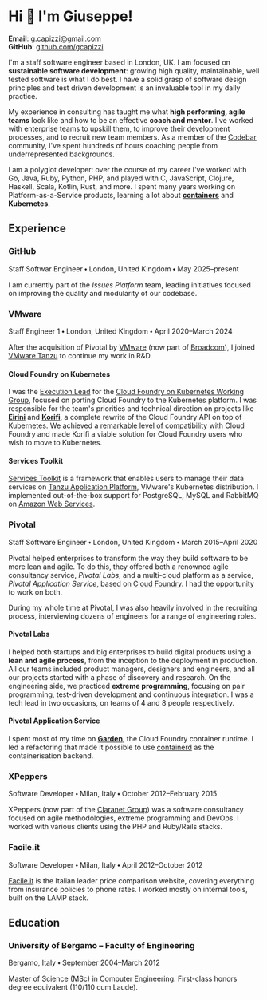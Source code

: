 <head>
  <title>Giuseppe Capizzi</title>
  <meta charset="utf-8">
  <meta name="viewport" content="width=device-width, initial-scale=1">
  <link rel="stylesheet" href="css/normalize.css">
  <link rel="stylesheet" href="css/main.css">
  <link rel="icon" href="data:image/svg+xml,<svg xmlns=%22http://www.w3.org/2000/svg%22 viewBox=%220 0 100 100%22><text y=%22.9em%22 font-size=%2290%22>👨🏻‍💻</text></svg>">
</head>

# Hi 👋 I'm Giuseppe!

**Email**: [g.capizzi@gmail.com](mailto:g.capizzi@gmail.com)\
**GitHub**: [github.com/gcapizzi](https://github.com/gcapizzi)

I'm a staff software engineer based in London, UK.
I am focused on **sustainable software development**: growing high quality, maintainable, well tested software is what I do best.
I have a solid grasp of software design principles and test driven development is an invaluable tool in my daily practice.

My experience in consulting has taught me what **high performing, agile teams** look like and how to be an effective **coach and mentor**.
I've worked with enterprise teams to upskill them, to improve their development processes, and to recruit new team members.
As a member of the [Codebar](https://codebar.io) community, I've spent hundreds of hours coaching people from underrepresented backgrounds.

I am a polyglot developer: over the course of my career I've worked with Go, Java, Ruby, Python, PHP, and played with C, JavaScript, Clojure, Haskell, Scala, Kotlin, Rust, and more.
I spent many years working on Platform-as-a-Service products, learning a lot about [**containers**](https://github.com/gcapizzi/containers-study-path) and **Kubernetes**.

## Experience

### GitHub
<span class="subtitle">Staff Softwar Engineer ⬩ London, United Kingdom ⬩ May 2025–present</span>

I am currently part of the _Issues Platform_ team, leading initiatives focused on improving the quality and modularity of our codebase.

### VMware
<span class="subtitle">Staff Engineer 1 ⬩ London, United Kingdom ⬩ April 2020–March 2024</span>

After the acquisition of Pivotal by [VMware](https://www.vmware.com) (now part of [Broadcom](https://www.broadcom.com/)), I joined [VMware Tanzu](https://tanzu.vmware.com) to continue my work in R&D.

#### Cloud Foundry on Kubernetes

I was the [Execution Lead](https://github.com/cloudfoundry/community/blob/main/toc/ROLES.md) for the [Cloud Foundry on Kubernetes Working Group](https://github.com/cloudfoundry/community/blob/main/toc/working-groups/cf-on-k8s.md), focused on porting Cloud Foundry to the Kubernetes platform.
I was responsible for the team's priorities and technical direction on projects like [**Eirini**](https://github.com/cloudfoundry/eirini) and [**Korifi**](https://github.com/cloudfoundry/korifi), a complete rewrite of the Cloud Foundry API on top of Kubernetes.
We achieved a [remarkable level of compatibility](https://github.com/cloudfoundry/korifi/blob/v0.10.0/docs/api.md) with Cloud Foundry and made Korifi a viable solution for Cloud Foundry users who wish to move to Kubernetes.

#### Services Toolkit

[Services Toolkit](https://docs.vmware.com/en/Services-Toolkit-for-VMware-Tanzu-Application-Platform/0.9/svc-tlk/overview.html) is a framework that enables users to manage their data services on [Tanzu Application Platform](https://tanzu.vmware.com/application-platform), VMware's Kubernetes distribution.
I implemented out-of-the-box support for PostgreSQL, MySQL and RabbitMQ on [Amazon Web Services](https://aws.amazon.com).

### Pivotal
<span class="subtitle">Staff Software Engineer ⬩ London, United Kingdom ⬩ March 2015–April 2020</span>

Pivotal helped enterprises to transform the way they build software to be more lean and agile.
To do this, they offered both a renowned agile consultancy service, _Pivotal Labs_, and a multi-cloud platform as a service, _Pivotal Application Service_, based on [Cloud Foundry](https://www.cloudfoundry.org).
I had the opportunity to work on both.

During my whole time at Pivotal, I was also heavily involved in the recruiting process, interviewing dozens of engineers for a range of engineering roles.

#### Pivotal Labs

I helped both startups and big enterprises to build digital products using a **lean and agile process**, from the inception to the deployment in production.
All our teams included product managers, designers and engineers, and all our projects started with a phase of discovery and research.
On the engineering side, we practiced **extreme programming**, focusing on pair programming, test-driven development and continuous integration.
I was a tech lead in two occasions, on teams of 4 and 8 people respectively.

#### Pivotal Application Service

I spent most of my time on [**Garden**](https://github.com/cloudfoundry/garden-runc-release), the Cloud Foundry container runtime.
I led a refactoring that made it possible to use [containerd](https://containerd.io) as the containerisation backend.

### XPeppers
<span class="subtitle">Software Developer ⬩ Milan, Italy ⬩ October 2012–February 2015</span>

XPeppers (now part of the [Claranet Group](https://www.claranet.com)) was a software consultancy focused on agile methodologies, extreme programming and DevOps.
I worked with various clients using the PHP and Ruby/Rails stacks.

### Facile.it
<span class="subtitle">Software Developer ⬩ Milan, Italy ⬩ April 2012–October 2012</span>

[Facile.it](https://facile.it) is the Italian leader price comparison website, covering everything from insurance policies to phone rates.
I worked mostly on internal tools, built on the LAMP stack.

## Education

### University of Bergamo – Faculty of Engineering
<span class="subtitle">Bergamo, Italy ⬩ September 2004–March 2012</span>

Master of Science (MSc) in Computer Engineering.
First-class honors degree equivalent (110/110 cum Laude).

